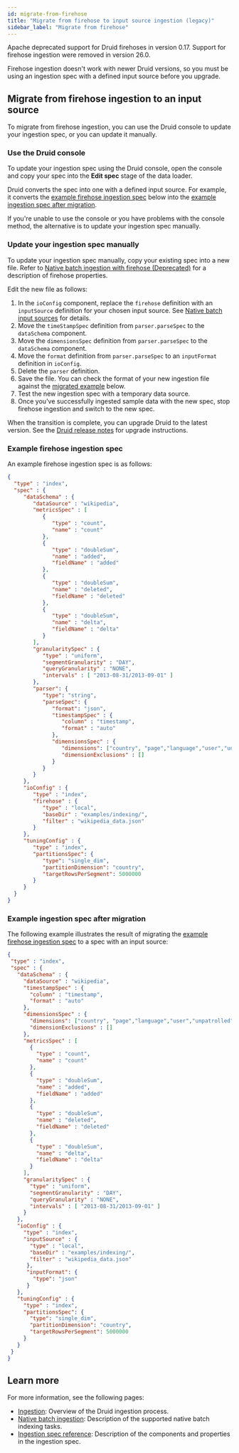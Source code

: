 ```yaml
---
id: migrate-from-firehose
title: "Migrate from firehose to input source ingestion (legacy)"
sidebar_label: "Migrate from firehose"
---
```


<!--
  ~ Licensed to the Apache Software Foundation (ASF) under one
  ~ or more contributor license agreements.  See the NOTICE file
  ~ distributed with this work for additional information
  ~ regarding copyright ownership.  The ASF licenses this file
  ~ to you under the Apache License, Version 2.0 (the
  ~ "License"); you may not use this file except in compliance
  ~ with the License.  You may obtain a copy of the License at
  ~
  ~   http://www.apache.org/licenses/LICENSE-2.0
  ~
  ~ Unless required by applicable law or agreed to in writing,
  ~ software distributed under the License is distributed on an
  ~ "AS IS" BASIS, WITHOUT WARRANTIES OR CONDITIONS OF ANY
  ~ KIND, either express or implied.  See the License for the
  ~ specific language governing permissions and limitations
  ~ under the License.
  -->

Apache deprecated support for Druid firehoses in version 0.17. Support for firehose ingestion were removed in version 26.0.

Firehose ingestion doesn't work with newer Druid versions, so you must be using an ingestion spec with a defined input source before you upgrade. 

## Migrate from firehose ingestion to an input source

To migrate from firehose ingestion, you can use the Druid console to update your ingestion spec, or you can update it manually.

### Use the Druid console

To update your ingestion spec using the Druid console, open the console and copy your spec into the **Edit spec** stage of the data loader.

Druid converts the spec into one with a defined input source. For example, it converts the [example firehose ingestion spec](#example-firehose-ingestion-spec) below into the [example ingestion spec after migration](#example-ingestion-spec-after-migration).

If you're unable to use the console or you have problems with the console method, the alternative is to update your ingestion spec manually.

### Update your ingestion spec manually

To update your ingestion spec manually, copy your existing spec into a new file. Refer to [Native batch ingestion with firehose (Deprecated)](../ingestion/native-batch-firehose.md) for a description of firehose properties.

Edit the new file as follows:

1. In the `ioConfig` component, replace the `firehose` definition with an `inputSource` definition for your chosen input source. See [Native batch input sources](../ingestion/input-sources.md) for details.
2. Move the `timeStampSpec` definition from `parser.parseSpec` to the `dataSchema` component.
3. Move the `dimensionsSpec` definition from `parser.parseSpec` to the `dataSchema` component.
4. Move the `format` definition from `parser.parseSpec` to an `inputFormat` definition in `ioConfig`.
5. Delete the `parser` definition.
6. Save the file.
You can check the format of your new ingestion file against the [migrated example](#example-ingestion-spec-after-migration) below.
7. Test the new ingestion spec with a temporary data source.
8. Once you've successfully ingested sample data with the new spec, stop firehose ingestion and switch to the new spec.

When the transition is complete, you can upgrade Druid to the latest version. See the [Druid release notes](https://druid.apache.org/downloads.html) for upgrade instructions.

### Example firehose ingestion spec

An example firehose ingestion spec is as follows:

```json
{
  "type" : "index",
  "spec" : {
     "dataSchema" : {
        "dataSource" : "wikipedia",
        "metricsSpec" : [
           {
              "type" : "count",
              "name" : "count"
           },
           {
              "type" : "doubleSum",
              "name" : "added",
              "fieldName" : "added"
           },
           {
              "type" : "doubleSum",
              "name" : "deleted",
              "fieldName" : "deleted"
           },
           {
              "type" : "doubleSum",
              "name" : "delta",
              "fieldName" : "delta"
           }
        ],
        "granularitySpec" : {
           "type" : "uniform",
           "segmentGranularity" : "DAY",
           "queryGranularity" : "NONE",
           "intervals" : [ "2013-08-31/2013-09-01" ]
        },
        "parser": {
           "type": "string",
           "parseSpec": {
              "format": "json",
              "timestampSpec" : {
                 "column" : "timestamp",
                 "format" : "auto"
              },
              "dimensionsSpec" : {
                 "dimensions": ["country", "page","language","user","unpatrolled","newPage","robot","anonymous","namespace","continent","region","city"],
                 "dimensionExclusions" : []
              }
           }
        }
     },
     "ioConfig" : {
        "type" : "index",
        "firehose" : {
           "type" : "local",
           "baseDir" : "examples/indexing/",
           "filter" : "wikipedia_data.json"
        }
     },
     "tuningConfig" : {
        "type" : "index",
        "partitionsSpec": {
           "type": "single_dim",
           "partitionDimension": "country",
           "targetRowsPerSegment": 5000000
        }
     }
  }
}
```

### Example ingestion spec after migration

The following example illustrates the result of migrating the [example firehose ingestion spec](#example-firehose-ingestion-spec) to a spec with an input source:

```json
{
 "type" : "index",
 "spec" : {
   "dataSchema" : {
     "dataSource" : "wikipedia",
     "timestampSpec" : {
       "column" : "timestamp",
       "format" : "auto"
     },
     "dimensionsSpec" : {
       "dimensions": ["country", "page","language","user","unpatrolled","newPage","robot","anonymous","namespace","continent","region","city"],
       "dimensionExclusions" : []
     },
     "metricsSpec" : [
       {
         "type" : "count",
         "name" : "count"
       },
       {
         "type" : "doubleSum",
         "name" : "added",
         "fieldName" : "added"
       },
       {
         "type" : "doubleSum",
         "name" : "deleted",
         "fieldName" : "deleted"
       },
       {
         "type" : "doubleSum",
         "name" : "delta",
         "fieldName" : "delta"
       }
     ],
     "granularitySpec" : {
       "type" : "uniform",
       "segmentGranularity" : "DAY",
       "queryGranularity" : "NONE",
       "intervals" : [ "2013-08-31/2013-09-01" ]
     }
   },
   "ioConfig" : {
     "type" : "index",
     "inputSource" : {
       "type" : "local",
       "baseDir" : "examples/indexing/",
       "filter" : "wikipedia_data.json"
      },
      "inputFormat": {
        "type": "json"
      }
   },
   "tuningConfig" : {
     "type" : "index",
     "partitionsSpec": {
       "type": "single_dim",
       "partitionDimension": "country",
       "targetRowsPerSegment": 5000000
     }
   }
 }
}
```

## Learn more

For more information, see the following pages:

- [Ingestion](../ingestion/index.md): Overview of the Druid ingestion process.
- [Native batch ingestion](../ingestion/native-batch.md): Description of the supported native batch indexing tasks.
- [Ingestion spec reference](../ingestion/ingestion-spec.md): Description of the components and properties in the ingestion spec.
